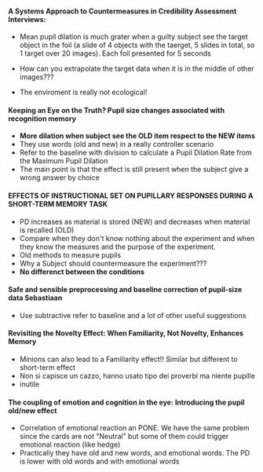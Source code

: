 #### A Systems Approach to Countermeasures in Credibility Assessment Interviews:
* Mean pupil dilation is much grater when a guilty subject see the target object in the foil (a slide of 4 objects with the taerget, 5 slides in total, so 1 target over 20 images). Each foil presented for 5 seconds
  
* How can you extrapolate the target data when it is in the middle of other images???
  
* The enviroment is really not ecological!

#### Keeping an Eye on the Truth? Pupil size changes associated with recognition memory
* **More dilation when subject see the OLD item respect to the NEW items**
* They use words (old and new) in a really controller scenario
* Refer to the baseline with division to calculate a Pupil Dilation Rate from the Maximum Pupil Dilation
* The main point is that the effect is still present when the subject give a wrong answer by choice

#### EFFECTS OF INSTRUCTIONAL SET ON PUPILLARY RESPONSES DURING A SHORT-TERM MEMORY TASK
* PD increases as material is stored (NEW) and decreases when material is recalled (OLD)
* Compare when they don't know nothing about the experiment and when they know the measures and the purpose of the experiment.
* Old methods to measure pupils
* Why a Subject should countermeasure the experiment???
* **No differenct between the conditions**

#### Safe and sensible preprocessing and baseline correction of pupil-size data Sebastiaan
* Use subtractive refer to baseline and a lot of other useful suggestions

#### Revisiting the Novelty Effect: When Familiarity, Not Novelty, Enhances Memory
* Minions can also lead to a Familiarity effect!! Similar but different to short-term effect
* Non si capisce un cazzo, hanno usato tipo dei proverbi ma niente pupille
* inutile


#### The coupling of emotion and cognition in the eye: Introducing the pupil old/new effect
* Correlation of emotional reaction an PONE. We have the same problem since the cards are not "Neutral" but some of them could trigger emotional reaction (like hedge)
* Practically they have old and new words, and emotional words. The PD is lower with old words and with emotional words